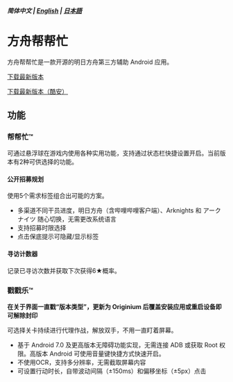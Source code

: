 ##### 简体中文 | [English](README_EN.md) | [日本語](README_JP.md)
# 方舟帮帮忙
方舟帮帮忙是一款开源的明日方舟第三方辅助 Android 应用。

[下载最新版本](https://github.com/IcebemAst/ArknightsTap/releases/latest)

[下载最新版本（酷安）](https://www.coolapk.com/apk/com.icebem.akt)
## 功能
### 帮帮忙™
可通过悬浮球在游戏内使用各种实用功能，支持通过状态栏快捷设置开启。当前版本有2种可供选择的功能。
#### 公开招募规划
使用5个需求标签组合出可能的方案。
- 多渠道不同干员进度，明日方舟（含哔哩哔哩客户端）、Arknights 和 アークナイツ 随心切换，无需更改系统语言
- 支持招募时限选择
- 点击保底提示可隐藏/显示标签
#### 寻访计数器
记录已寻访次数并获取下次获得6★概率。
### 戳戳乐™
**在关于界面一直戳“版本类型”，更新为 Originium 后覆盖安装应用或重启设备即可解除封印**

可选择关卡持续进行代理作战，解放双手，不用一直盯着屏幕。
- 基于 Android 7.0 及更高版本无障碍功能实现，无需连接 ADB 或获取 Root 权限。高版本 Android 可使用音量键快捷方式快速开启。
- 不使用OCR，支持多分辨率，无需截取屏幕内容
- 可设置行动时长，自带波动间隔（±150ms）和偏移坐标（±5px）点击